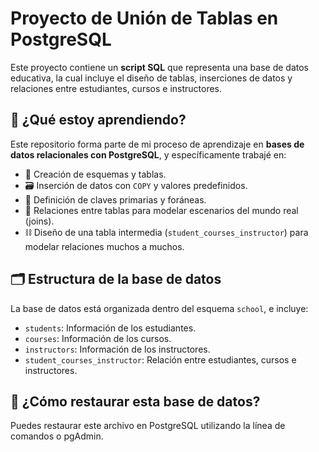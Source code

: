 # Proyecto de Unión de Tablas en PostgreSQL

Este proyecto contiene un **script SQL** que representa una base de datos educativa, la cual incluye el diseño de tablas, inserciones de datos y relaciones entre estudiantes, cursos e instructores.

## 🧠 ¿Qué estoy aprendiendo?

Este repositorio forma parte de mi proceso de aprendizaje en **bases de datos relacionales con PostgreSQL**, y específicamente trabajé en:

- 🔧 Creación de esquemas y tablas.
- 🗃 Inserción de datos con `COPY` y valores predefinidos.
- 🔑 Definición de claves primarias y foráneas.
- 🔗 Relaciones entre tablas para modelar escenarios del mundo real (joins).
- ⛓ Diseño de una tabla intermedia (`student_courses_instructor`) para modelar relaciones muchos a muchos.

## 🗂 Estructura de la base de datos

La base de datos está organizada dentro del esquema `school`, e incluye:

- `students`: Información de los estudiantes.
- `courses`: Información de los cursos.
- `instructors`: Información de los instructores.
- `student_courses_instructor`: Relación entre estudiantes, cursos e instructores.

## 🚀 ¿Cómo restaurar esta base de datos?

Puedes restaurar este archivo en PostgreSQL utilizando la línea de comandos o pgAdmin.